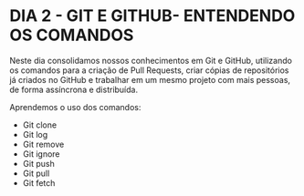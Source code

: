 # DIA 2 - GIT E GITHUB- ENTENDENDO OS COMANDOS    

Neste dia consolidamos nossos conhecimentos em Git e GitHub, utilizando os comandos para a criação de Pull Requests, criar cópias de repositórios já criados no GitHub e trabalhar em um mesmo projeto com mais pessoas, de forma assíncrona e distribuída.

Aprendemos o uso dos comandos:

- Git clone
- Git log
- Git remove
- Git ignore
- Git push
- Git pull
- Git fetch

